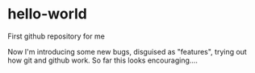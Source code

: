 # hello-world
First github repository for me

Now I'm introducing some new bugs, disguised as "features", trying out how git and github work. So far this looks encouraging....
